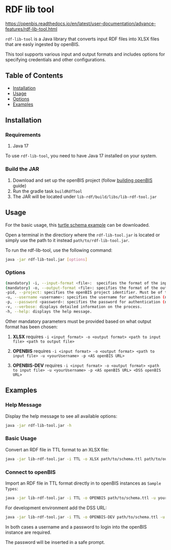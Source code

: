 RDF lib tool
===========================
https://openbis.readthedocs.io/en/latest/user-documentation/advance-features/rdf-lib-tool.html

`rdf-lib-tool` is a Java library that converts input RDF files into XLSX files that are easly ingested by openBIS. 

This tool supports various input and output formats and includes options for specifying credentials and other configurations.

## Table of Contents

- [Installation](#installation)
- [Usage](#usage)
- [Options](#options)
- [Examples](#examples)


## Installation

### Requirements

1. Java 17

To use `rdf-lib-tool`, you need to have Java 17 installed on your system. 

### Build the JAR

1. Download and set up the openBIS project (follow [building openBIS](#https://openbis.readthedocs.io/en/latest/software-developer-documentation/development-environment/installation-and-configuration-guide.html#building-openbis) guide)
2. Run the gradle task `buildRdfTool`
3. The JAR will be located under `lib-rdf/build/libs/lib-rdf-tool.jar`


## Usage

For the basic usage, this [turtle schema example](./files/schema.ttl) can be downloaded.

Open a terminal in the directiory where the `rdf-lib-tool.jar` is located or simply use the path to it instead `path/to/rdf-lib-tool.jar`.

To run the rdf-lib-tool, use the following command:

```bash
java -jar rdf-lib-tool.jar [options]
```

### Options
```bash
(mandatory) -i, --input-format <file>:  specifies the format of the input file (currently supports TTL).
(mandatory) -o, --output-format <file>: specifies the format of the output (currently supports XLSX, OPENBIS, OPENBIS-DEV).
-pid, --project: specifies the openBIS project identifier. Must be of the format '/{space}/{project}' e.g. '/DEFAULT/DEFAULT'
-u, --username <username>: specifies the username for authentication (needed for OPENBIS and OPENBIS-DEV output format options).
-p, --password <password>: specifies the password for authentication (needed for OPENBIS and OPENBIS-DEV output format options).
-v, --verbose: displays detailed information on the process.
-h, --help: displays the help message.
```

Other mandatory parameters must be provided based on what output format has been chosen:

1. **XLSX** requires `-i <input format> -o <output format> <path to input file> <path to output file>`

2. **OPENBIS** requires `-i <input format> -o <output format> <path to input file> -u <yourUsername> -p <AS openBIS URL>`

3. **OPENBIS-DEV** requires `-i <input format> -o <output format> <path to input file> -u <yourUsername> -p <AS openBIS URL> <DSS openBIS URL>`


## Examples

### Help Message
Display the help message to see all available options:

```bash
java -jar rdf-lib-tool.jar -h
```

### Basic Usage
Convert an RDF file in TTL format to an XLSX file:

```bash
java -jar lib-rdf-tool.jar -i TTL -o XLSX path/to/schema.ttl path/to/output.xlsx 
```

### Connect to openBIS
Import an RDF file in TTL format directly in to openBIS instances as `Sample Types`:
```bash
java -jar lib-rdf-tool.jar -i TTL -o OPENBIS path/to/schema.ttl -u yourUsername -p http://localhost:8888
```

For development environment add the DSS URL:
```bash
java -jar lib-rdf-tool.jar -i TTL -o OPENBIS-DEV path/to/schema.ttl -u yourUsername -p http://localhost:8888/openbis/openbis http://localhost:8889/datastore_server
```

In both cases a username and a password to login into the openBIS instance are required. 

The password will be inserted in a safe prompt.
